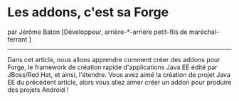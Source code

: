# Les addons, c'est sa Forge
par Jérôme Baton [Développeur, arrière-*-arrière petit-fils de maréchal-ferrant ]

---

Dans cet article, nous allons apprendre comment créer des addons pour Forge, le framework de création rapide d'applications Java EE édité par JBoss/Red Hat, et ainsi, l'étendre. 
Vous avez aimé la création de projet Java EE du précédent article, alors vous allez aimer créer un addon pour produire des projets Android !

